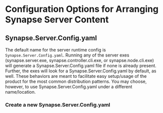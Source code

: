 # Configuration Options for Arranging Synapse Server Content

## Synapse.Server.Config.yaml

The default name for the server runtime config is `Synapse.Server.Config.yaml`.  Running any of the server exes (synapse.server.exe, synapse.controller.cli.exe, or synapse.node.cli.exe) will generate a Synapse.Server.Config.yaml file if none is already present.  Further, the exes will look for a Synapse.Server.Config.yaml by default, as well.  These behaviors are meant to facilitate easy setup/usage of the product for the most common distribution patterns.  You may choose, however, to use Synapse.Server.Config.yaml under a different name/location.

### Create a new Synapse.Server.Config.yaml

